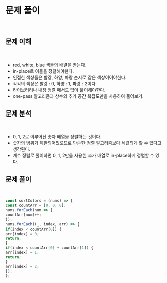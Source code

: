 # 문제 풀이
​
## 문제 이해
​
- red, white, blue 색들의 배열을 받는다.
- in-place로 이들을 정렬해야한다.
- 인접한 색상들은 빨강, 하양, 파랑 순서로 같은 색상이어야한다.
- 각각의 색상은 빨강 : 0, 하양 : 1, 파랑 : 2이다.
- 라이브러리나 내장 정렬 메서드 없이 풀이해야한다.
- one-pass 알고리즘과 상수의 추가 공간 복잡도만을 사용하여 풀어보기.
​
## 문제 분석
​
- 0, 1, 2로 이루어진 숫자 배열을 정렬하는 것이다.
- 숫자의 범위가 제한되어있으므로 단순한 정렬 알고리즘보다 세련되게 할 수 있다고 생각된다.
- 계수 정렬로 풀이하면 0, 1, 2만을 사용한 추가 배열로 in-place하게 정렬할 수 있다.
​
## 문제 풀이
​
```js
const sortColors = (nums) => {
const countArr = [0, 0, 0];
nums.forEach(num => {
countArr[num]++;
});
nums.forEach((_, index, arr) => {
if(index < countArr[0]) {
arr[index] = 0;
return;
}
if(index < countArr[0] + countArr[1]) {
arr[index] = 1;
return;
}
arr[index] = 2;
});
};
```